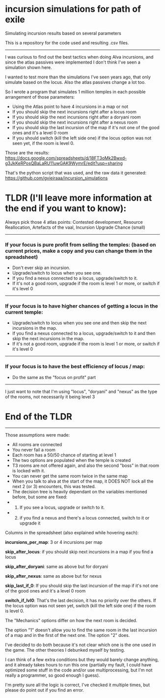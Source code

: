 # incursion simulations for path of exile

Simulating incursion results based on several parameters 

This is a repository for the code used and resulting .csv files.

--- 

I was curious to find out the best tactics when doing Alva incursions, and since the atlas passives were implemented I don't think I've seen a simulation shown here.

I wanted to test more than the simulations I've seen years ago, that only simulate based on the locus. Also the atlas passives change a lot too.

So I wrote a program that simulates 1 million temples in each possible arrangement of those parameters:

- Using the Atlas point to have 4 incursions in a map or not
- If you should skip the next incursions right after a locus room
- If you should skip the next incursions right after a doryani room
- If you should skip the next incursions right after a nexus room
- If you should skip the last incursion of the map if it's not one of the good ones and it's a level 0 room
- If you should switch (kill the left side one) if the locus option was not seen yet, if the room is level 0.

Those are the results: https://docs.google.com/spreadsheets/d/18FT3oMk2Bwxd-g3JkKeRPosQBaLaRU11uwGAK9WymrE/edit?usp=sharing

That's the python script that was used, and the raw data it generated: https://github.com/gvieiraaa/incursion_simulations

# TLDR (I'll leave more information at the end if you want to know): 

Always pick those 4 atlas points: Contested development, Resource Reallocation, Artefacts of the vaal, Incursion Upgrade Chance (small)

---

### If your focus is pure profit from selling the temples: (based on current prices, make a copy and you can change them in the spreadsheet)

- Don't ever skip an incursion.
- Upgrade/switch to locus when you see one.
- If you find a nexus connected to a locus, upgrade/switch to it.
- If it's not a good room, upgrade if the room is level 1 or more, or switch if it's level 0

---

### If your focus is to have higher chances of getting a locus in the current temple: 

- Upgrade/switch to locus when you see one and then skip the next incursions in the map.
- If you find a nexus connected to a locus, upgrade/switch to it and then skip the next incursions in the map.
- If it's not a good room, upgrade if the room is level 1 or more, or switch if it's level 0

---

### If your focus is to have the best efficiency of locus / map:

- Do the same as the "focus on profit" part

---

I just want to note that I'm using "locus", "doryani" and "nexus" as the type of the rooms, not necessarily it being level 3

# End of the TLDR

--- 

Those assumptions were made:

- All rooms are connected
- You never fail a room
- Each room has a 50/50 chance of starting at level 1
- The two options are populated when the temple is created
- T3 rooms are not offered again, and also the second "boss" in that room is locked with it.
- You can never get the same room twice in the same map
- When you talk to alva at the start of the map, it DOES NOT lock all the next 2 (or 3) encounters, this was tested.
- The decision tree is heavily dependant on the variables mentioned before, but some are fixed:
- 1) If you see a locus, upgrade or switch to it.
- 2) if you find a nexus and there's a locus connected, switch to it or upgrade it

Columns in the spreadsheet (also explained while hovering each):

**incursions_per_map**: 3 or 4 incursions per map

**skip_after_locus**: if you should skip next incursions in a map if you find a locus

**skip_after_doryani**: same as above but for doryani

**skip_after_nexus**: same as above but for nexus

**skip_last_if_0**: If you should skip the last incursion of the map if it's not one of the good ones and it's a level 0 room

**switch_if_lvl0**: That's the last decision, it has no priority over the others. If the locus option was not seen yet, switch (kill the left side one) if the room is level 0.

The "Mechanics" options differ on how the next room is decided. 

The option "1" doesn't allow you to find the same room in the last incursion of a map and in the first of the next one. The option "2" does.

I've decided to do both because it's not clear which one is the one used in the game. The other theories I debunked myself by testing.

I can think of a few extra conditions but they would barely change anything, and it already takes hours to run this one (partially my fault, I could have optimized some stuff in the code and/or use multiprocessing, but I'm not really a programmer, so good enough I guess).

I'm pretty sure all the logic is correct, I've checked it multiple times, but please do point out if you find an error.

